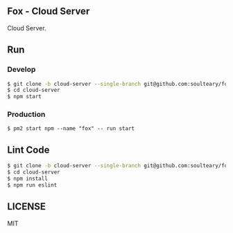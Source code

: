 ## Fox - Cloud Server

Cloud Server.

## Run

### Develop

```bash
$ git clone -b cloud-server --single-branch git@github.com:soulteary/fox.git cloud-server
$ cd cloud-server
$ npm start
```

### Production

```
$ pm2 start npm --name "fox" -- run start
```

## Lint Code

```bash
$ git clone -b cloud-server --single-branch git@github.com:soulteary/fox.git cloud-server
$ cd cloud-server
$ npm install
$ npm run eslint
```

## LICENSE

MIT